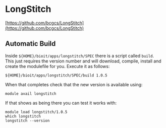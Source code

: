 # LongStitch

[https://github.com/bcgcs/LongStitch](https://github.com/bcgcs/LongStitch)

## Automatic Build

Inside `${HOME}/bioit/apps/longstitch/SPEC` there is a script called `build`. This just requires the version number and will download, compile, install and create the modulefile for you. Execute it as follows:

    ${HOME}/bioit/apps/longstitch/SPEC/build 1.0.5

When that completes check that the new version is available using:

    module avail longstitch

If that shows as being there you can test it works with:

    module load longstitch/1.0.5
    which longstitch
    longstitch --version
